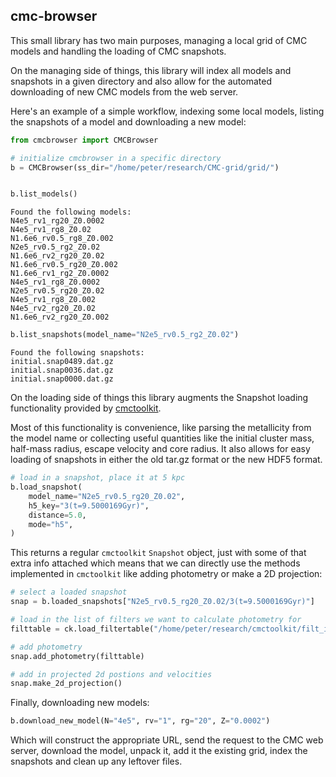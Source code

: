 ## cmc-browser

This small library has two main purposes, managing a local grid of CMC models and handling the
loading of CMC snapshots.

On the managing side of things, this library will index all models and snapshots in a given
directory and also allow for the automated downloading of new CMC models from the web server.

Here's an example of a simple workflow, indexing some local models, listing the snapshots of a model
and downloading a new model:

```python
from cmcbrowser import CMCBrowser

# initialize cmcbrowser in a specific directory
b = CMCBrowser(ss_dir="/home/peter/research/CMC-grid/grid/")


b.list_models()
```

```shell
Found the following models:
N4e5_rv1_rg20_Z0.0002
N4e5_rv1_rg8_Z0.02
N1.6e6_rv0.5_rg8_Z0.002
N2e5_rv0.5_rg2_Z0.02
N1.6e6_rv2_rg20_Z0.02
N1.6e6_rv0.5_rg20_Z0.002
N1.6e6_rv1_rg2_Z0.0002
N4e5_rv1_rg8_Z0.0002
N2e5_rv0.5_rg20_Z0.02
N4e5_rv1_rg8_Z0.002
N4e5_rv2_rg20_Z0.02
N1.6e6_rv2_rg20_Z0.002
```

```python
b.list_snapshots(model_name="N2e5_rv0.5_rg2_Z0.02")
```

```shell
Found the following snapshots:
initial.snap0489.dat.gz
initial.snap0036.dat.gz
initial.snap0000.dat.gz
```

On the loading side of things this library augments the Snapshot loading functionality provided by
[cmctoolkit](https://github.com/NicholasRui/cmctoolkit).

Most of this functionality is convenience, like parsing the metallicity from the model name or
collecting useful quantities like the initial cluster mass, half-mass radius, escape velocity and
core radius. It also allows for easy loading of snapshots in either the old tar.gz format or the new
HDF5 format.

```python
# load in a snapshot, place it at 5 kpc
b.load_snapshot(
    model_name="N2e5_rv0.5_rg20_Z0.02",
    h5_key="3(t=9.5000169Gyr)",
    distance=5.0,
    mode="h5",
)
```

This returns a regular `cmctoolkit` `Snapshot` object, just with some of that extra info attached
which means that we can directly use the methods implemented in `cmctoolkit` like adding photometry
or make a 2D projection:

```python
# select a loaded snapshot
snap = b.loaded_snapshots["N2e5_rv0.5_rg20_Z0.02/3(t=9.5000169Gyr)"]

# load in the list of filters we want to calculate photometry for
filttable = ck.load_filtertable("/home/peter/research/cmctoolkit/filt_index.txt")

# add photometry
snap.add_photometry(filttable)

# add in projected 2d postions and velocities
snap.make_2d_projection()
```

Finally, downloading new models:

```python
b.download_new_model(N="4e5", rv="1", rg="20", Z="0.0002")
```

Which will construct the appropriate URL, send the request to the CMC web server, download the
model, unpack it, add it the existing grid, index the snapshots and clean up any leftover files.
